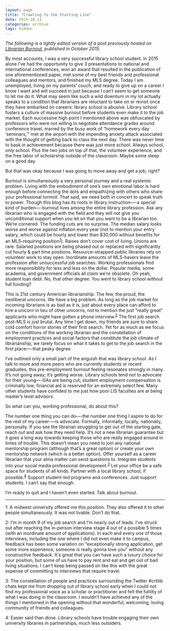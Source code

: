 ```yaml
---
layout: page
title: "Crawling to the Starting Line"
date: 2015-10-13
categories: archive
tags: hidden
---
```


*The following is a lightly edited version of a post previously hosted on [Librarian Burnout](https://librarianburnout.com/), published in October 2015.*

By most accounts, I was a very successful library school student. In 2015 alone I’ve had the opportunity to give 3 presentations to national and international conferences, won an award that resulted in the publication of one aforementioned paper, met some of my best friends and professional colleagues and mentors, and finished my MLS degree. Today I am unemployed, living on my parents’ couch, and ready to give up on a career I know I want and will succeed in just because I can’t seem to get someone to let me do it. What may seem like such a wild downturn in my lot actually speaks to a condition that librarians are reluctant to take on or revisit once they have embarked on careers: library school is abusive. Library school fosters a culture of massive burnout before students even make it to the job market. Each successive high point I mentioned above was obfuscated by professors who were not willing to negotiate attendance grades around conference travel, marred by the busy work of “homework every day ‘seminars,’” met at the airport with the impending anxiety attack associated with the thought of getting back to class the next day. There was never time to bask in achievement because there was just more school. Always school, only school. Plus the two jobs on top of that, the volunteer experience, and the free labor of scholarship outside of the classroom. Maybe some sleep on a good day.

But that was okay because I was going to move away and get a job, right?

Burnout is simultaneously a very personal journey and a real systemic problem. Living with the embodiment of one’s own emotional labor is hard enough before connecting the dots and empathizing with others who share your professional turmoil. That said, we need both in concert to speak truth to power. Though this blog has its roots in library instruction—-a special kind of burden—-burnout lives among the entire library profession. Ask any librarian who is engaged with the field and they will not give you unconditional support when you let on that you want to be a librarian too. We’re cornered. The funding cuts are no surprise. The median salary looks worse and worse against inflation every year (not to mention your entry salary, which could be hourly and lower than $30,000 without benefits for an MLS-requiring position<sup><a href="#note1">1</a></sup>). Raises don’t cover cost of living. Unions are rare. Salaried positions are being phased out or replaced with significantly cut hourly & part time positions. Resource-strapped public libraries rely on volunteer work to stay open. Inordinate amounts of MLS-havers leave the profession after unsuccessful job searches. Working professionals find more responsibility for less and less on the dollar. Popular media, some academia, and government officials all claim we’re obsolete. Oh yeah, student loan debt. No, that other degree. You went to library school without full funding?

This is 21st century American librarianship. The few, the proud, the neoliberal unicorns. We have a big problem. As long as the job market for incoming librarians is as bad as it is, just about every place can afford to hire a unicorn in lieu of other unicorns, not to mention the just "really great" applicants who might have gotten a phone interview.<sup><a href="#note2">2</a></sup> The first job search post-MLS is just brutal. Any time I get down, my friends are sure to share cold comfort horror stories of their first search. Yet for as much as we focus on the conditions of the working librarian and the constellation of employment practices and social factors that constitute the job climate of librarianship, we rarely focus on what it takes to get to the job search in the first place—-that pesky degree.

I’ve outlined only a small part of the anguish that was library school. As I talk to more and more peers who are currently students or recent graduates, this pre-employment burnout feeling resonates strongly in many. It’s not going away; it’s getting worse. Library schools tend not to advocate for their young—-GAs are being cut; student employment compensation is criminally low; financial aid is reserved for an extremely select few. Many other students have confided to me just how poor LIS faculties are at being master’s level advisors.

So what can you, working professional, do about this?

The number one thing you can do—-the number one thing I aspire to do for the rest of my career-—is advocate. Formally, informally, locally, nationally, personally. If you see the librarian struggling to get out of the starting gate, reach out and ask how they need help. It’s not a new librarian guarantee but it goes a long way towards keeping those who are really engaged around in times of trouble. This doesn’t mean you need to join any national mentorship program (although that’s a great option) or create your own mentorship network (which is a better option). Offer yourself as a career librarian that your alma matter can send questions to. Integrate students into your social media professional development.<sup><a href="#note3">3</a></sup> Let your office be a safe space for students of all kinds. Partner with a local library school, if possible.<sup><a href="#note4">4</a></sup> Support student-led programs and conferences. Just support students. I can’t say that enough.

I’m ready to quit and I haven’t even started. Talk about burnout.

---

<a name="#note1">1</a>: A midwest university offered me this position. They also offered it to other people simultaneously. It was not livable. Don't do that.

<a name="#note2">2</a>: I’m in month 9 of my job search and I’m nearly out of leads. I’ve struck out after reaching the in-person interview stage 4 out of a possible 5 times (with an inordinate amount of applications). In each and every one of those interviews, including the one where I did not even make it to campus, feedback has been some variation on “exceptionally strong application, get some more experience, someone is really gonna love you” without any constructive feedback. It's great that you can have such a luxury choice for your position, but some of us have to pay rent and eat and get out of bad living situations. I can’t keep being passed on like this with the great expense of committing to interviews that require travel.

<a name="#note3">3</a>: The constellation of people and practices surrounding the Twitter #critlib chats kept me from dropping out of library school early when I could not find my professional voice as a scholar or practitioner and felt the futility of what I was doing in the classroom. I wouldn’t have achieved any of the things I mentioned in the opening without that wonderful, welcoming, loving community of friends and colleagues.

<a name="#note4">4</a>: Easier said than done. Library schools have trouble engaging their own university libraries in partnerships, much less outsiders.
